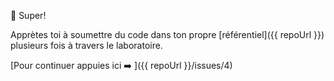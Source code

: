 :tada: Super! 

Apprètes toi à soumettre du code dans ton propre [référentiel]({{ repoUrl }}) plusieurs fois à travers le laboratoire.

[Pour continuer appuies ici :arrow_right: ]({{ repoUrl }}/issues/4)
